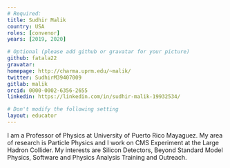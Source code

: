 ```yaml
---
# Required:
title: Sudhir Malik
country: USA
roles: [convenor]
years: [2019, 2020]

# Optional (please add github or gravatar for your picture)
github: fatala22
gravatar:
homepage: http://charma.uprm.edu/~malik/
twitter: SudhirM39407009
gitlab: malik
orcid: 0000-0002-6356-2655
linkedin: https://linkedin.com/in/sudhir-malik-19932534/

# Don't modify the following setting
layout: educator
---
```

I am a Professor of Physics at University of Puerto Rico Mayaguez. My area of research is Particle Physics and I work on CMS Experiment at the Large Hadron Collider. My interests are Silicon Detectors, Beyond Standard Model Physics, Software and Physics Analysis Training and Outreach.
